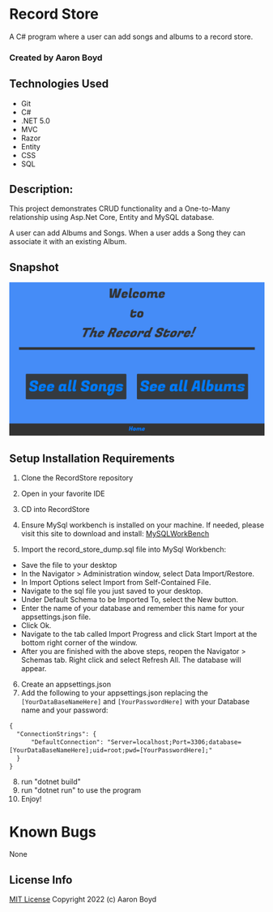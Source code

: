 # Record Store

A C# program where a user can add songs and albums to a record store.
### Created by Aaron Boyd

## Technologies Used

* Git
* C#
* .NET 5.0
* MVC
* Razor
* Entity
* CSS
* SQL

## Description:
This project demonstrates CRUD functionality and a One-to-Many relationship using Asp.Net Core, Entity and MySQL database. 

A user can add Albums and Songs. When a user adds a Song they can associate it with an existing Album.

## Snapshot

![Home View](RecordStore.Solution\RecordStore\wwwroot\img\home-index.png?raw=true)

## Setup Installation Requirements

1. Clone the RecordStore repository
2. Open in your favorite IDE
3. CD into RecordStore
4. Ensure MySql workbench is installed on your machine. If needed, please visit this site to download and install: [MySQLWorkBench]("https://www.mysql.com/products/workbench/")

5. Import the record_store_dump.sql file into MySql Workbench:
- Save the file to your desktop
- In the Navigator > Administration window, select Data Import/Restore.
- In Import Options select Import from Self-Contained File.
- Navigate to the sql file you just saved to your desktop.
- Under Default Schema to be Imported To, select the New button.
- Enter the name of your database and remember this name for your appsettings.json file.
- Click Ok.
- Navigate to the tab called Import Progress and click Start Import at the bottom right corner of the window.
- After you are finished with the above steps, reopen the Navigator > Schemas tab. Right click and select Refresh All. The database will appear.

6. Create an appsettings.json
7. Add the following to your appsettings.json replacing the ```[YourDataBaseNameHere]``` and ```[YourPasswordHere]``` with your Database name and your password:
```
{
  "ConnectionStrings": {
      "DefaultConnection": "Server=localhost;Port=3306;database=[YourDataBaseNameHere];uid=root;pwd=[YourPasswordHere];"
  }
}
```
8. run "dotnet build"
9. run "dotnet run" to use the program
10. Enjoy!

# Known Bugs
None

## License Info
[MIT License](https://opensource.org/licenses/MIT)
Copyright 2022 (c) Aaron Boyd